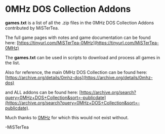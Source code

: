 # 0MHz DOS Collection Addons

**games.txt** is a list of all the .zip files in the 0MHz DOS Collection Addons contributed by MiSTerTea.

The full game pages with notes and game documentation can be found here: [https://tinyurl.com/MiSTerTea-0MHz](https://tinyurl.com/MiSTerTea-0MHz)

The **games.txt** can be used in scripts to download and process all games in the list.

Also for reference, the main 0MHz DOS Collection can be found here:
[https://archive.org/details/0mhz-dos](https://archive.org/details/0mhz-dos)

and ALL addons can be found here:
[https://archive.org/search?query=0MHz+DOS+Collection&sort=-publicdate](https://archive.org/search?query=0MHz+DOS+Collection&sort=-publicdate).


Much thanks to [0MHz](https://0mhz.net/) for which this would not exist without.

-MiSTerTea
